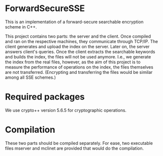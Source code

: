 # ForwardSecureSSE
This is an implementation of a forward-secure searchable encryption scheme in C++.

This project contains two parts: the server and the client. Once compiled and ran on the respective machines, they communicate through TCP/IP. The client generates and upload the index on the server. Later on, the server answers client's queries.
Once the client extracts the searchable keywords and builds the index, the files will not be used anymore. I.e., we generate the index from the real files, however, as the aim of this project is to measure the performance of operations on the index, the files themselves are not transferred. (Encrypting and transferring the files would be similar among all SSE schemes.)

# Required packages
We use crypto++ version 5.6.5 for cryptographic operations.

# Compilation
These two parts should be compiled separately.  For ease, two executable files mserver and mclinet are provided that would do the compilation.
